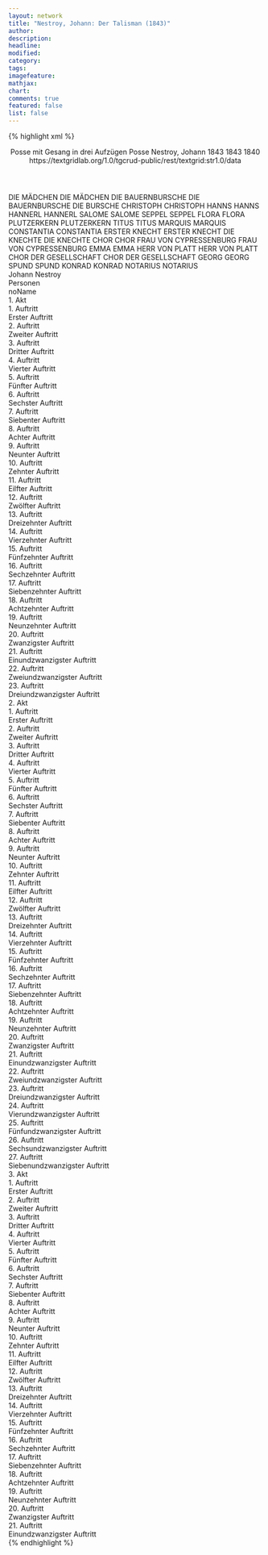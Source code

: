 ```yaml
---
layout: network
title: "Nestroy, Johann: Der Talisman (1843)"
author:
description:
headline:
modified:
category:
tags:
imagefeature:
mathjax:
chart:
comments: true
featured: false
list: false
---
```

{% highlight xml %}
<?xml-model href="https://raw.githubusercontent.com/DLiNa/project/master/rules/lina.rnc"?><?xml-model href="https://raw.githubusercontent.com/DLiNa/project/master/rules/lina.sch"?>
<play xmlns="http://lina.digital">
  <header>
    <title>Der Talisman</title>
    <subtitle>Posse mit Gesang in drei Aufzügen</subtitle>
    <genretitle>Posse</genretitle>
    <author>Nestroy, Johann</author>
    <date type="print" when="1843">1843</date>
    <date type="premiere" when="1843">1843</date>
    <date type="written" when="1840">1840</date>
    <source>https://textgridlab.org/1.0/tgcrud-public/rest/textgrid:str1.0/data</source>
  </header>
  <personae>
    <character>
      <name>DIE MÄDCHEN</name>
      <alias xml:id="die_mädchen">
        <name>DIE MÄDCHEN</name>
      </alias>
    </character>
    <character>
      <name>DIE BAUERNBURSCHE</name>
      <alias xml:id="die_bauernbursche">
        <name>DIE BAUERNBURSCHE</name>
      </alias>
      <alias xml:id="die_bursche">
        <name>DIE BURSCHE</name>
      </alias>
    </character>
    <character>
      <name>CHRISTOPH</name>
      <alias xml:id="christoph">
        <name>CHRISTOPH</name>
      </alias>
    </character>
    <character>
      <name>HANNS</name>
      <alias xml:id="hanns">
        <name>HANNS</name>
      </alias>
    </character>
    <character>
      <name>HANNERL</name>
      <alias xml:id="hannerl">
        <name>HANNERL</name>
      </alias>
    </character>
    <character>
      <name>SALOME</name>
      <alias xml:id="salome">
        <name>SALOME</name>
      </alias>
    </character>
    <character>
      <name>SEPPEL</name>
      <alias xml:id="seppel">
        <name>SEPPEL</name>
      </alias>
    </character>
    <character>
      <name>FLORA</name>
      <alias xml:id="flora">
        <name>FLORA</name>
      </alias>
    </character>
    <character>
      <name>PLUTZERKERN</name>
      <alias xml:id="plutzerkern">
        <name>PLUTZERKERN</name>
      </alias>
    </character>
    <character>
      <name>TITUS</name>
      <alias xml:id="titus">
        <name>TITUS</name>
      </alias>
    </character>
    <character>
      <name>MARQUIS</name>
      <alias xml:id="marquis">
        <name>MARQUIS</name>
      </alias>
    </character>
    <character>
      <name>CONSTANTIA</name>
      <alias xml:id="constantia">
        <name>CONSTANTIA</name>
      </alias>
    </character>
    <character>
      <name>ERSTER KNECHT</name>
      <alias xml:id="erster_knecht">
        <name>ERSTER KNECHT</name>
      </alias>
    </character>
    <character>
      <name>DIE KNECHTE</name>
      <alias xml:id="die_knechte">
        <name>DIE KNECHTE</name>
      </alias>
    </character>
    <character>
      <name>CHOR</name>
      <alias xml:id="chor">
        <name>CHOR</name>
      </alias>
    </character>
    <character>
      <name>FRAU VON CYPRESSENBURG</name>
      <alias xml:id="frau_von_cypressenburg">
        <name>FRAU VON CYPRESSENBURG</name>
      </alias>
    </character>
    <character>
      <name>EMMA</name>
      <alias xml:id="emma">
        <name>EMMA</name>
      </alias>
    </character>
    <character>
      <name>HERR VON PLATT</name>
      <alias xml:id="herr_von_platt">
        <name>HERR VON PLATT</name>
      </alias>
    </character>
    <character>
      <name>CHOR DER GESELLSCHAFT</name>
      <alias xml:id="chor_der_gesellschaft">
        <name>CHOR DER GESELLSCHAFT</name>
      </alias>
    </character>
    <character>
      <name>GEORG</name>
      <alias xml:id="georg">
        <name>GEORG</name>
      </alias>
    </character>
    <character>
      <name>SPUND</name>
      <alias xml:id="spund">
        <name>SPUND</name>
      </alias>
    </character>
    <character>
      <name>KONRAD</name>
      <alias xml:id="konrad">
        <name>KONRAD</name>
      </alias>
    </character>
    <character>
      <name>NOTARIUS</name>
      <alias xml:id="notarius">
        <name>NOTARIUS</name>
      </alias>
    </character>
  </personae>
  <text>
    <div>
      <head>Johann Nestroy</head>
    </div>
    <div>
      <head>Personen</head>
      <div>
        <head>noName</head>
      </div>
    </div>
    <div>
      <head>1. Akt</head>
      <div>
        <head>1. Auftritt</head>
        <div>
          <head>Erster Auftritt</head>
          <sp who="#die_mädchen #hannerl">
            <amount n="2" unit="speech_acts"/>
            <amount n="20" unit="words"/>
            <amount n="3" unit="lines"/>
            <amount n="113" unit="chars"/>
          </sp>
          <sp who="#die_bauernbursche #christoph #hanns">
            <amount n="1" unit="speech_acts"/>
            <amount n="20" unit="words"/>
            <amount n="2" unit="lines"/>
            <amount n="105" unit="chars"/>
          </sp>
          <sp who="#die_bursche">
            <amount n="1" unit="speech_acts"/>
            <amount n="5" unit="words"/>
            <amount n="1" unit="lines"/>
            <amount n="24" unit="chars"/>
          </sp>
          <sp who="#die_mädchen #hannerl #die_bauernbursche #christoph #hanns">
            <amount n="1" unit="speech_acts"/>
            <amount n="18" unit="words"/>
            <amount n="2" unit="lines"/>
            <amount n="110" unit="chars"/>
          </sp>
          <sp who="#christoph">
            <amount n="3" unit="speech_acts"/>
            <amount n="16" unit="words"/>
            <amount n="3" unit="lines"/>
            <amount n="91" unit="chars"/>
          </sp>
          <sp who="#hanns">
            <amount n="1" unit="speech_acts"/>
            <amount n="10" unit="words"/>
            <amount n="1" unit="lines"/>
            <amount n="46" unit="chars"/>
          </sp>
          <sp who="#hannerl">
            <amount n="3" unit="speech_acts"/>
            <amount n="22" unit="words"/>
            <amount n="3" unit="lines"/>
            <amount n="126" unit="chars"/>
          </sp>
        </div>
      </div>
      <div>
        <head>2. Auftritt</head>
        <div>
          <head>Zweiter Auftritt</head>
          <sp who="#salome">
            <amount n="3" unit="speech_acts"/>
            <amount n="65" unit="words"/>
            <amount n="2" unit="lines"/>
            <amount n="346" unit="chars"/>
          </sp>
          <sp who="#christoph">
            <amount n="5" unit="speech_acts"/>
            <amount n="50" unit="words"/>
            <amount n="4" unit="lines"/>
            <amount n="271" unit="chars"/>
          </sp>
          <sp who="#hanns">
            <amount n="3" unit="speech_acts"/>
            <amount n="22" unit="words"/>
            <amount n="3" unit="lines"/>
            <amount n="103" unit="chars"/>
          </sp>
          <sp who="#hannerl">
            <amount n="1" unit="speech_acts"/>
            <amount n="10" unit="words"/>
            <amount n="1" unit="lines"/>
            <amount n="56" unit="chars"/>
          </sp>
          <sp who="#die_mädchen">
            <amount n="1" unit="speech_acts"/>
            <amount n="13" unit="words"/>
            <amount n="1" unit="lines"/>
            <amount n="55" unit="chars"/>
          </sp>
          <sp who="#seppel">
            <amount n="2" unit="speech_acts"/>
            <amount n="17" unit="words"/>
            <amount n="2" unit="lines"/>
            <amount n="87" unit="chars"/>
          </sp>
          <sp who="#salome #christoph #hanns #hannerl #die_mädchen #seppel">
            <amount n="1" unit="speech_acts"/>
            <amount n="5" unit="words"/>
            <amount n="1" unit="lines"/>
            <amount n="31" unit="chars"/>
          </sp>
        </div>
      </div>
      <div>
        <head>3. Auftritt</head>
        <div>
          <head>Dritter Auftritt</head>
          <sp who="#salome">
            <amount n="1" unit="speech_acts"/>
            <amount n="170" unit="words"/>
            <amount n="871" unit="chars"/>
          </sp>
        </div>
      </div>
      <div>
        <head>4. Auftritt</head>
        <div>
          <head>Vierter Auftritt</head>
          <sp who="#flora">
            <amount n="10" unit="speech_acts"/>
            <amount n="134" unit="words"/>
            <amount n="8" unit="lines"/>
            <amount n="786" unit="chars"/>
          </sp>
          <sp who="#plutzerkern">
            <amount n="10" unit="speech_acts"/>
            <amount n="183" unit="words"/>
            <amount n="6" unit="lines"/>
            <amount n="1024" unit="chars"/>
          </sp>
        </div>
      </div>
      <div>
        <head>5. Auftritt</head>
        <div>
          <head>Fünfter Auftritt</head>
        </div>
      </div>
      <div>
        <head>6. Auftritt</head>
        <div>
          <head>Sechster Auftritt</head>
          <sp who="#plutzerkern">
            <amount n="8" unit="speech_acts"/>
            <amount n="137" unit="words"/>
            <amount n="6" unit="lines"/>
            <amount n="709" unit="chars"/>
          </sp>
          <sp who="#titus">
            <amount n="7" unit="speech_acts"/>
            <amount n="77" unit="words"/>
            <amount n="7" unit="lines"/>
            <amount n="432" unit="chars"/>
          </sp>
        </div>
      </div>
      <div>
        <head>7. Auftritt</head>
        <div>
          <head>Siebenter Auftritt</head>
          <sp who="#titus">
            <amount n="1" unit="speech_acts"/>
            <amount n="153" unit="words"/>
            <amount n="916" unit="chars"/>
          </sp>
        </div>
      </div>
      <div>
        <head>8. Auftritt</head>
        <div>
          <head>Achter Auftritt</head>
          <sp who="#salome">
            <amount n="26" unit="speech_acts"/>
            <amount n="303" unit="words"/>
            <amount n="24" unit="lines"/>
            <amount n="1570" unit="chars"/>
          </sp>
          <sp who="#titus">
            <amount n="26" unit="speech_acts"/>
            <amount n="621" unit="words"/>
            <amount n="16" unit="lines"/>
            <amount n="3491" unit="chars"/>
          </sp>
        </div>
      </div>
      <div>
        <head>9. Auftritt</head>
        <div>
          <head>Neunter Auftritt</head>
          <sp who="#salome">
            <amount n="1" unit="speech_acts"/>
            <amount n="75" unit="words"/>
            <amount n="371" unit="chars"/>
          </sp>
        </div>
      </div>
      <div>
        <head>10. Auftritt</head>
        <div>
          <head>Zehnter Auftritt</head>
          <sp who="#marquis">
            <amount n="15" unit="speech_acts"/>
            <amount n="287" unit="words"/>
            <amount n="9" unit="lines"/>
            <amount n="1603" unit="chars"/>
          </sp>
          <sp who="#titus">
            <amount n="14" unit="speech_acts"/>
            <amount n="121" unit="words"/>
            <amount n="13" unit="lines"/>
            <amount n="682" unit="chars"/>
          </sp>
        </div>
      </div>
      <div>
        <head>11. Auftritt</head>
        <div>
          <head>Eilfter Auftritt</head>
          <sp who="#titus">
            <amount n="1" unit="speech_acts"/>
            <amount n="89" unit="words"/>
            <amount n="445" unit="chars"/>
          </sp>
        </div>
      </div>
      <div>
        <head>12. Auftritt</head>
        <div>
          <head>Zwölfter Auftritt</head>
          <sp who="#marquis">
            <amount n="1" unit="speech_acts"/>
            <amount n="54" unit="words"/>
            <amount n="300" unit="chars"/>
          </sp>
        </div>
      </div>
      <div>
        <head>13. Auftritt</head>
        <div>
          <head>Dreizehnter Auftritt</head>
          <sp who="#titus">
            <amount n="1" unit="speech_acts"/>
            <amount n="167" unit="words"/>
            <amount n="924" unit="chars"/>
          </sp>
        </div>
      </div>
      <div>
        <head>14. Auftritt</head>
        <div>
          <head>Vierzehnter Auftritt</head>
          <sp who="#salome">
            <amount n="13" unit="speech_acts"/>
            <amount n="288" unit="words"/>
            <amount n="6" unit="lines"/>
            <amount n="1490" unit="chars"/>
          </sp>
          <sp who="#titus">
            <amount n="13" unit="speech_acts"/>
            <amount n="195" unit="words"/>
            <amount n="8" unit="lines"/>
            <amount n="1165" unit="chars"/>
          </sp>
        </div>
      </div>
      <div>
        <head>15. Auftritt</head>
        <div>
          <head>Fünfzehnter Auftritt</head>
          <sp who="#salome">
            <amount n="1" unit="speech_acts"/>
            <amount n="310" unit="words"/>
            <amount n="24" unit="lines"/>
            <amount n="1581" unit="chars"/>
          </sp>
        </div>
      </div>
      <div>
        <head>16. Auftritt</head>
        <div>
          <head>Sechzehnter Auftritt</head>
          <sp who="#flora">
            <amount n="1" unit="speech_acts"/>
            <amount n="110" unit="words"/>
            <amount n="606" unit="chars"/>
          </sp>
        </div>
      </div>
      <div>
        <head>17. Auftritt</head>
        <div>
          <head>Siebenzehnter Auftritt</head>
          <sp who="#titus">
            <amount n="20" unit="speech_acts"/>
            <amount n="612" unit="words"/>
            <amount n="10" unit="lines"/>
            <amount n="3499" unit="chars"/>
          </sp>
          <sp who="#flora">
            <amount n="19" unit="speech_acts"/>
            <amount n="281" unit="words"/>
            <amount n="13" unit="lines"/>
            <amount n="1494" unit="chars"/>
          </sp>
        </div>
      </div>
      <div>
        <head>18. Auftritt</head>
        <div>
          <head>Achtzehnter Auftritt</head>
          <sp who="#flora">
            <amount n="2" unit="speech_acts"/>
            <amount n="145" unit="words"/>
            <amount n="804" unit="chars"/>
          </sp>
          <sp who="#plutzerkern">
            <amount n="1" unit="speech_acts"/>
            <amount n="3" unit="words"/>
            <amount n="1" unit="lines"/>
            <amount n="16" unit="chars"/>
          </sp>
        </div>
      </div>
      <div>
        <head>19. Auftritt</head>
        <div>
          <head>Neunzehnter Auftritt</head>
          <sp who="#constantia">
            <amount n="6" unit="speech_acts"/>
            <amount n="103" unit="words"/>
            <amount n="4" unit="lines"/>
            <amount n="559" unit="chars"/>
          </sp>
          <sp who="#flora">
            <amount n="5" unit="speech_acts"/>
            <amount n="95" unit="words"/>
            <amount n="3" unit="lines"/>
            <amount n="536" unit="chars"/>
          </sp>
        </div>
      </div>
      <div>
        <head>20. Auftritt</head>
        <div>
          <head>Zwanzigster Auftritt</head>
          <sp who="#titus">
            <amount n="10" unit="speech_acts"/>
            <amount n="223" unit="words"/>
            <amount n="6" unit="lines"/>
            <amount n="1285" unit="chars"/>
          </sp>
          <sp who="#flora">
            <amount n="8" unit="speech_acts"/>
            <amount n="59" unit="words"/>
            <amount n="8" unit="lines"/>
            <amount n="298" unit="chars"/>
          </sp>
          <sp who="#constantia">
            <amount n="5" unit="speech_acts"/>
            <amount n="41" unit="words"/>
            <amount n="5" unit="lines"/>
            <amount n="229" unit="chars"/>
          </sp>
        </div>
      </div>
      <div>
        <head>21. Auftritt</head>
        <div>
          <head>Einundzwanzigster Auftritt</head>
          <sp who="#plutzerkern">
            <amount n="7" unit="speech_acts"/>
            <amount n="85" unit="words"/>
            <amount n="5" unit="lines"/>
            <amount n="470" unit="chars"/>
          </sp>
          <sp who="#titus">
            <amount n="6" unit="speech_acts"/>
            <amount n="72" unit="words"/>
            <amount n="5" unit="lines"/>
            <amount n="405" unit="chars"/>
          </sp>
          <sp who="#flora">
            <amount n="3" unit="speech_acts"/>
            <amount n="20" unit="words"/>
            <amount n="3" unit="lines"/>
            <amount n="102" unit="chars"/>
          </sp>
          <sp who="#constantia">
            <amount n="1" unit="speech_acts"/>
            <amount n="5" unit="words"/>
            <amount n="1" unit="lines"/>
            <amount n="18" unit="chars"/>
          </sp>
        </div>
      </div>
      <div>
        <head>22. Auftritt</head>
        <div>
          <head>Zweiundzwanzigster Auftritt</head>
          <sp who="#erster_knecht">
            <amount n="1" unit="speech_acts"/>
            <amount n="4" unit="words"/>
            <amount n="1" unit="lines"/>
            <amount n="15" unit="chars"/>
          </sp>
          <sp who="#flora">
            <amount n="11" unit="speech_acts"/>
            <amount n="122" unit="words"/>
            <amount n="10" unit="lines"/>
            <amount n="604" unit="chars"/>
          </sp>
          <sp who="#constantia">
            <amount n="8" unit="speech_acts"/>
            <amount n="78" unit="words"/>
            <amount n="6" unit="lines"/>
            <amount n="403" unit="chars"/>
          </sp>
          <sp who="#titus">
            <amount n="11" unit="speech_acts"/>
            <amount n="212" unit="words"/>
            <amount n="6" unit="lines"/>
            <amount n="1179" unit="chars"/>
          </sp>
        </div>
      </div>
      <div>
        <head>23. Auftritt</head>
        <div>
          <head>Dreiundzwanzigster Auftritt</head>
          <sp who="#die_knechte">
            <amount n="3" unit="speech_acts"/>
            <amount n="8" unit="words"/>
            <amount n="3" unit="lines"/>
            <amount n="48" unit="chars"/>
          </sp>
          <sp who="#titus">
            <amount n="4" unit="speech_acts"/>
            <amount n="89" unit="words"/>
            <amount n="2" unit="lines"/>
            <amount n="488" unit="chars"/>
          </sp>
          <sp who="#constantia">
            <amount n="3" unit="speech_acts"/>
            <amount n="58" unit="words"/>
            <amount n="1" unit="lines"/>
            <amount n="314" unit="chars"/>
          </sp>
          <sp who="#flora">
            <amount n="2" unit="speech_acts"/>
            <amount n="27" unit="words"/>
            <amount n="2" unit="lines"/>
            <amount n="133" unit="chars"/>
          </sp>
          <sp who="#chor">
            <amount n="1" unit="speech_acts"/>
            <amount n="22" unit="words"/>
            <amount n="2" unit="lines"/>
            <amount n="123" unit="chars"/>
          </sp>
        </div>
      </div>
    </div>
    <div>
      <head>2. Akt</head>
      <div>
        <head>1. Auftritt</head>
        <div>
          <head>Erster Auftritt</head>
          <sp who="#chor">
            <amount n="1" unit="speech_acts"/>
            <amount n="46" unit="words"/>
            <amount n="8" unit="lines"/>
            <amount n="257" unit="chars"/>
          </sp>
          <sp who="#plutzerkern">
            <amount n="5" unit="speech_acts"/>
            <amount n="135" unit="words"/>
            <amount n="1" unit="lines"/>
            <amount n="779" unit="chars"/>
          </sp>
          <sp who="#erster_knecht">
            <amount n="3" unit="speech_acts"/>
            <amount n="28" unit="words"/>
            <amount n="3" unit="lines"/>
            <amount n="130" unit="chars"/>
          </sp>
          <sp who="#chor #plutzerkern #die_knechte #erster_knecht">
            <amount n="2" unit="speech_acts"/>
            <amount n="7" unit="words"/>
            <amount n="2" unit="lines"/>
            <amount n="31" unit="chars"/>
          </sp>
          <sp who="#die_knechte #erster_knecht">
            <amount n="1" unit="speech_acts"/>
            <amount n="5" unit="words"/>
            <amount n="1" unit="lines"/>
            <amount n="14" unit="chars"/>
          </sp>
        </div>
      </div>
      <div>
        <head>2. Auftritt</head>
        <div>
          <head>Zweiter Auftritt</head>
          <sp who="#flora">
            <amount n="2" unit="speech_acts"/>
            <amount n="28" unit="words"/>
            <amount n="1" unit="lines"/>
            <amount n="155" unit="chars"/>
          </sp>
          <sp who="#die_knechte">
            <amount n="2" unit="speech_acts"/>
            <amount n="12" unit="words"/>
            <amount n="2" unit="lines"/>
            <amount n="73" unit="chars"/>
          </sp>
          <sp who="#plutzerkern">
            <amount n="1" unit="speech_acts"/>
            <amount n="9" unit="words"/>
            <amount n="1" unit="lines"/>
            <amount n="49" unit="chars"/>
          </sp>
        </div>
      </div>
      <div>
        <head>3. Auftritt</head>
        <div>
          <head>Dritter Auftritt</head>
          <sp who="#plutzerkern">
            <amount n="8" unit="speech_acts"/>
            <amount n="115" unit="words"/>
            <amount n="5" unit="lines"/>
            <amount n="614" unit="chars"/>
          </sp>
          <sp who="#flora">
            <amount n="7" unit="speech_acts"/>
            <amount n="95" unit="words"/>
            <amount n="6" unit="lines"/>
            <amount n="477" unit="chars"/>
          </sp>
        </div>
      </div>
      <div>
        <head>4. Auftritt</head>
        <div>
          <head>Vierter Auftritt</head>
          <sp who="#flora">
            <amount n="6" unit="speech_acts"/>
            <amount n="77" unit="words"/>
            <amount n="4" unit="lines"/>
            <amount n="439" unit="chars"/>
          </sp>
          <sp who="#titus">
            <amount n="5" unit="speech_acts"/>
            <amount n="84" unit="words"/>
            <amount n="3" unit="lines"/>
            <amount n="468" unit="chars"/>
          </sp>
        </div>
      </div>
      <div>
        <head>5. Auftritt</head>
        <div>
          <head>Fünfter Auftritt</head>
          <sp who="#plutzerkern">
            <amount n="5" unit="speech_acts"/>
            <amount n="66" unit="words"/>
            <amount n="4" unit="lines"/>
            <amount n="370" unit="chars"/>
          </sp>
          <sp who="#titus">
            <amount n="1" unit="speech_acts"/>
            <amount n="31" unit="words"/>
            <amount n="181" unit="chars"/>
          </sp>
          <sp who="#flora">
            <amount n="3" unit="speech_acts"/>
            <amount n="38" unit="words"/>
            <amount n="3" unit="lines"/>
            <amount n="206" unit="chars"/>
          </sp>
        </div>
      </div>
      <div>
        <head>6. Auftritt</head>
        <div>
          <head>Sechster Auftritt</head>
          <sp who="#titus">
            <amount n="1" unit="speech_acts"/>
            <amount n="84" unit="words"/>
            <amount n="498" unit="chars"/>
          </sp>
        </div>
      </div>
      <div>
        <head>7. Auftritt</head>
        <div>
          <head>Siebenter Auftritt</head>
          <sp who="#constantia">
            <amount n="8" unit="speech_acts"/>
            <amount n="134" unit="words"/>
            <amount n="4" unit="lines"/>
            <amount n="729" unit="chars"/>
          </sp>
          <sp who="#titus">
            <amount n="8" unit="speech_acts"/>
            <amount n="182" unit="words"/>
            <amount n="4" unit="lines"/>
            <amount n="1023" unit="chars"/>
          </sp>
        </div>
      </div>
      <div>
        <head>8. Auftritt</head>
        <div>
          <head>Achter Auftritt</head>
          <sp who="#salome">
            <amount n="10" unit="speech_acts"/>
            <amount n="300" unit="words"/>
            <amount n="6" unit="lines"/>
            <amount n="1531" unit="chars"/>
          </sp>
          <sp who="#titus">
            <amount n="9" unit="speech_acts"/>
            <amount n="102" unit="words"/>
            <amount n="8" unit="lines"/>
            <amount n="538" unit="chars"/>
          </sp>
          <sp who="#constantia">
            <amount n="14" unit="speech_acts"/>
            <amount n="160" unit="words"/>
            <amount n="11" unit="lines"/>
            <amount n="874" unit="chars"/>
          </sp>
        </div>
      </div>
      <div>
        <head>9. Auftritt</head>
        <div>
          <head>Neunter Auftritt</head>
          <sp who="#constantia">
            <amount n="9" unit="speech_acts"/>
            <amount n="160" unit="words"/>
            <amount n="7" unit="lines"/>
            <amount n="842" unit="chars"/>
          </sp>
          <sp who="#titus">
            <amount n="8" unit="speech_acts"/>
            <amount n="117" unit="words"/>
            <amount n="5" unit="lines"/>
            <amount n="638" unit="chars"/>
          </sp>
        </div>
      </div>
      <div>
        <head>10. Auftritt</head>
        <div>
          <head>Zehnter Auftritt</head>
          <sp who="#marquis">
            <amount n="14" unit="speech_acts"/>
            <amount n="232" unit="words"/>
            <amount n="8" unit="lines"/>
            <amount n="1307" unit="chars"/>
          </sp>
          <sp who="#titus">
            <amount n="13" unit="speech_acts"/>
            <amount n="171" unit="words"/>
            <amount n="9" unit="lines"/>
            <amount n="957" unit="chars"/>
          </sp>
          <sp who="#constantia">
            <amount n="11" unit="speech_acts"/>
            <amount n="210" unit="words"/>
            <amount n="6" unit="lines"/>
            <amount n="1245" unit="chars"/>
          </sp>
        </div>
      </div>
      <div>
        <head>11. Auftritt</head>
        <div>
          <head>Eilfter Auftritt</head>
          <sp who="#marquis">
            <amount n="5" unit="speech_acts"/>
            <amount n="130" unit="words"/>
            <amount n="2" unit="lines"/>
            <amount n="728" unit="chars"/>
          </sp>
          <sp who="#titus">
            <amount n="4" unit="speech_acts"/>
            <amount n="68" unit="words"/>
            <amount n="2" unit="lines"/>
            <amount n="366" unit="chars"/>
          </sp>
        </div>
      </div>
      <div>
        <head>12. Auftritt</head>
        <div>
          <head>Zwölfter Auftritt</head>
          <sp who="#titus">
            <amount n="1" unit="speech_acts"/>
            <amount n="147" unit="words"/>
            <amount n="772" unit="chars"/>
          </sp>
        </div>
      </div>
      <div>
        <head>13. Auftritt</head>
        <div>
          <head>Dreizehnter Auftritt</head>
          <sp who="#marquis">
            <amount n="5" unit="speech_acts"/>
            <amount n="203" unit="words"/>
            <amount n="2" unit="lines"/>
            <amount n="1051" unit="chars"/>
          </sp>
          <sp who="#titus">
            <amount n="4" unit="speech_acts"/>
            <amount n="45" unit="words"/>
            <amount n="4" unit="lines"/>
            <amount n="164" unit="chars"/>
          </sp>
        </div>
      </div>
      <div>
        <head>14. Auftritt</head>
        <div>
          <head>Vierzehnter Auftritt</head>
          <sp who="#titus">
            <amount n="1" unit="speech_acts"/>
            <amount n="220" unit="words"/>
            <amount n="1203" unit="chars"/>
          </sp>
        </div>
      </div>
      <div>
        <head>15. Auftritt</head>
        <div>
          <head>Fünfzehnter Auftritt</head>
          <sp who="#frau_von_cypressenburg">
            <amount n="3" unit="speech_acts"/>
            <amount n="60" unit="words"/>
            <amount n="1" unit="lines"/>
            <amount n="367" unit="chars"/>
          </sp>
          <sp who="#emma">
            <amount n="2" unit="speech_acts"/>
            <amount n="98" unit="words"/>
            <amount n="563" unit="chars"/>
          </sp>
        </div>
      </div>
      <div>
        <head>16. Auftritt</head>
        <div>
          <head>Sechzehnter Auftritt</head>
          <sp who="#titus">
            <amount n="5" unit="speech_acts"/>
            <amount n="93" unit="words"/>
            <amount n="4" unit="lines"/>
            <amount n="481" unit="chars"/>
          </sp>
          <sp who="#emma">
            <amount n="2" unit="speech_acts"/>
            <amount n="33" unit="words"/>
            <amount n="1" unit="lines"/>
            <amount n="181" unit="chars"/>
          </sp>
          <sp who="#frau_von_cypressenburg">
            <amount n="4" unit="speech_acts"/>
            <amount n="38" unit="words"/>
            <amount n="3" unit="lines"/>
            <amount n="217" unit="chars"/>
          </sp>
        </div>
      </div>
      <div>
        <head>17. Auftritt</head>
        <div>
          <head>Siebenzehnter Auftritt</head>
          <sp who="#titus">
            <amount n="13" unit="speech_acts"/>
            <amount n="297" unit="words"/>
            <amount n="5" unit="lines"/>
            <amount n="1829" unit="chars"/>
          </sp>
          <sp who="#frau_von_cypressenburg">
            <amount n="12" unit="speech_acts"/>
            <amount n="302" unit="words"/>
            <amount n="4" unit="lines"/>
            <amount n="1716" unit="chars"/>
          </sp>
        </div>
      </div>
      <div>
        <head>18. Auftritt</head>
        <div>
          <head>Achtzehnter Auftritt</head>
          <sp who="#frau_von_cypressenburg">
            <amount n="10" unit="speech_acts"/>
            <amount n="128" unit="words"/>
            <amount n="8" unit="lines"/>
            <amount n="708" unit="chars"/>
          </sp>
          <sp who="#constantia">
            <amount n="9" unit="speech_acts"/>
            <amount n="142" unit="words"/>
            <amount n="6" unit="lines"/>
            <amount n="772" unit="chars"/>
          </sp>
        </div>
      </div>
      <div>
        <head>19. Auftritt</head>
        <div>
          <head>Neunzehnter Auftritt</head>
          <sp who="#titus">
            <amount n="3" unit="speech_acts"/>
            <amount n="30" unit="words"/>
            <amount n="2" unit="lines"/>
            <amount n="178" unit="chars"/>
          </sp>
          <sp who="#constantia">
            <amount n="5" unit="speech_acts"/>
            <amount n="33" unit="words"/>
            <amount n="5" unit="lines"/>
            <amount n="168" unit="chars"/>
          </sp>
          <sp who="#frau_von_cypressenburg">
            <amount n="5" unit="speech_acts"/>
            <amount n="55" unit="words"/>
            <amount n="4" unit="lines"/>
            <amount n="282" unit="chars"/>
          </sp>
        </div>
      </div>
      <div>
        <head>20. Auftritt</head>
        <div>
          <head>Zwanzigster Auftritt</head>
          <sp who="#frau_von_cypressenburg">
            <amount n="10" unit="speech_acts"/>
            <amount n="61" unit="words"/>
            <amount n="10" unit="lines"/>
            <amount n="392" unit="chars"/>
          </sp>
          <sp who="#titus">
            <amount n="9" unit="speech_acts"/>
            <amount n="193" unit="words"/>
            <amount n="5" unit="lines"/>
            <amount n="1090" unit="chars"/>
          </sp>
        </div>
      </div>
      <div>
        <head>21. Auftritt</head>
        <div>
          <head>Einundzwanzigster Auftritt</head>
          <sp who="#emma">
            <amount n="2" unit="speech_acts"/>
            <amount n="24" unit="words"/>
            <amount n="1" unit="lines"/>
            <amount n="136" unit="chars"/>
          </sp>
          <sp who="#titus">
            <amount n="7" unit="speech_acts"/>
            <amount n="141" unit="words"/>
            <amount n="5" unit="lines"/>
            <amount n="748" unit="chars"/>
          </sp>
          <sp who="#frau_von_cypressenburg">
            <amount n="7" unit="speech_acts"/>
            <amount n="76" unit="words"/>
            <amount n="5" unit="lines"/>
            <amount n="410" unit="chars"/>
          </sp>
        </div>
      </div>
      <div>
        <head>22. Auftritt</head>
        <div>
          <head>Zweiundzwanzigster Auftritt</head>
          <sp who="#titus">
            <amount n="1" unit="speech_acts"/>
            <amount n="536" unit="words"/>
            <amount n="48" unit="lines"/>
            <amount n="2852" unit="chars"/>
          </sp>
        </div>
      </div>
      <div>
        <head>23. Auftritt</head>
        <div>
          <head>Dreiundzwanzigster Auftritt</head>
          <sp who="#chor">
            <amount n="1" unit="speech_acts"/>
            <amount n="34" unit="words"/>
            <amount n="4" unit="lines"/>
            <amount n="167" unit="chars"/>
          </sp>
        </div>
      </div>
      <div>
        <head>24. Auftritt</head>
        <div>
          <head>Vierundzwanzigster Auftritt</head>
          <sp who="#frau_von_cypressenburg">
            <amount n="6" unit="speech_acts"/>
            <amount n="53" unit="words"/>
            <amount n="6" unit="lines"/>
            <amount n="306" unit="chars"/>
          </sp>
          <sp who="#titus">
            <amount n="6" unit="speech_acts"/>
            <amount n="127" unit="words"/>
            <amount n="3" unit="lines"/>
            <amount n="728" unit="chars"/>
          </sp>
          <sp who="#frau_von_cypressenburg #titus #herr_von_platt">
            <amount n="2" unit="speech_acts"/>
            <amount n="5" unit="words"/>
            <amount n="2" unit="lines"/>
            <amount n="26" unit="chars"/>
          </sp>
          <sp who="#herr_von_platt">
            <amount n="4" unit="speech_acts"/>
            <amount n="39" unit="words"/>
            <amount n="4" unit="lines"/>
            <amount n="218" unit="chars"/>
          </sp>
        </div>
      </div>
      <div>
        <head>25. Auftritt</head>
        <div>
          <head>Fünfundzwanzigster Auftritt</head>
          <sp who="#flora">
            <amount n="3" unit="speech_acts"/>
            <amount n="33" unit="words"/>
            <amount n="3" unit="lines"/>
            <amount n="170" unit="chars"/>
          </sp>
          <sp who="#frau_von_cypressenburg #titus #herr_von_platt #flora">
            <amount n="1" unit="speech_acts"/>
            <amount n="3" unit="words"/>
            <amount n="1" unit="lines"/>
            <amount n="14" unit="chars"/>
          </sp>
          <sp who="#titus">
            <amount n="1" unit="speech_acts"/>
            <amount n="1" unit="words"/>
            <amount n="1" unit="lines"/>
            <amount n="9" unit="chars"/>
          </sp>
          <sp who="#frau_von_cypressenburg">
            <amount n="2" unit="speech_acts"/>
            <amount n="27" unit="words"/>
            <amount n="2" unit="lines"/>
            <amount n="143" unit="chars"/>
          </sp>
        </div>
      </div>
      <div>
        <head>26. Auftritt</head>
        <div>
          <head>Sechsundzwanzigster Auftritt</head>
          <sp who="#constantia">
            <amount n="5" unit="speech_acts"/>
            <amount n="33" unit="words"/>
            <amount n="5" unit="lines"/>
            <amount n="172" unit="chars"/>
          </sp>
          <sp who="#emma">
            <amount n="1" unit="speech_acts"/>
            <amount n="8" unit="words"/>
            <amount n="1" unit="lines"/>
            <amount n="43" unit="chars"/>
          </sp>
          <sp who="#frau_von_cypressenburg #titus #herr_von_platt #flora #constantia #emma">
            <amount n="1" unit="speech_acts"/>
            <amount n="2" unit="words"/>
            <amount n="1" unit="lines"/>
            <amount n="9" unit="chars"/>
          </sp>
          <sp who="#herr_von_platt">
            <amount n="1" unit="speech_acts"/>
            <amount n="5" unit="words"/>
            <amount n="1" unit="lines"/>
            <amount n="28" unit="chars"/>
          </sp>
          <sp who="#frau_von_cypressenburg">
            <amount n="1" unit="speech_acts"/>
            <amount n="34" unit="words"/>
            <amount n="174" unit="chars"/>
          </sp>
          <sp who="#flora">
            <amount n="1" unit="speech_acts"/>
            <amount n="7" unit="words"/>
            <amount n="1" unit="lines"/>
            <amount n="34" unit="chars"/>
          </sp>
        </div>
      </div>
      <div>
        <head>27. Auftritt</head>
        <div>
          <head>Siebenundzwanzigster Auftritt</head>
          <sp who="#marquis">
            <amount n="2" unit="speech_acts"/>
            <amount n="14" unit="words"/>
            <amount n="2" unit="lines"/>
            <amount n="66" unit="chars"/>
          </sp>
          <sp who="#frau_von_cypressenburg #titus #herr_von_platt #flora #constantia #emma #marquis">
            <amount n="4" unit="speech_acts"/>
            <amount n="9" unit="words"/>
            <amount n="4" unit="lines"/>
            <amount n="47" unit="chars"/>
          </sp>
          <sp who="#titus">
            <amount n="3" unit="speech_acts"/>
            <amount n="37" unit="words"/>
            <amount n="2" unit="lines"/>
            <amount n="179" unit="chars"/>
          </sp>
          <sp who="#frau_von_cypressenburg">
            <amount n="2" unit="speech_acts"/>
            <amount n="21" unit="words"/>
            <amount n="1" unit="lines"/>
            <amount n="119" unit="chars"/>
          </sp>
          <sp who="#constantia">
            <amount n="1" unit="speech_acts"/>
            <amount n="6" unit="words"/>
            <amount n="1" unit="lines"/>
            <amount n="34" unit="chars"/>
          </sp>
          <sp who="#flora">
            <amount n="1" unit="speech_acts"/>
            <amount n="8" unit="words"/>
            <amount n="1" unit="lines"/>
            <amount n="44" unit="chars"/>
          </sp>
          <sp who="#chor_der_gesellschaft">
            <amount n="1" unit="speech_acts"/>
            <amount n="19" unit="words"/>
            <amount n="2" unit="lines"/>
            <amount n="90" unit="chars"/>
          </sp>
        </div>
      </div>
    </div>
    <div>
      <head>3. Akt</head>
      <div>
        <head>1. Auftritt</head>
        <div>
          <head>Erster Auftritt</head>
          <sp who="#titus">
            <amount n="1" unit="speech_acts"/>
            <amount n="119" unit="words"/>
            <amount n="677" unit="chars"/>
          </sp>
        </div>
      </div>
      <div>
        <head>2. Auftritt</head>
        <div>
          <head>Zweiter Auftritt</head>
          <sp who="#georg">
            <amount n="7" unit="speech_acts"/>
            <amount n="65" unit="words"/>
            <amount n="6" unit="lines"/>
            <amount n="390" unit="chars"/>
          </sp>
          <sp who="#titus">
            <amount n="5" unit="speech_acts"/>
            <amount n="65" unit="words"/>
            <amount n="4" unit="lines"/>
            <amount n="389" unit="chars"/>
          </sp>
          <sp who="#plutzerkern">
            <amount n="2" unit="speech_acts"/>
            <amount n="4" unit="words"/>
            <amount n="2" unit="lines"/>
            <amount n="23" unit="chars"/>
          </sp>
        </div>
      </div>
      <div>
        <head>3. Auftritt</head>
        <div>
          <head>Dritter Auftritt</head>
          <sp who="#titus">
            <amount n="2" unit="speech_acts"/>
            <amount n="55" unit="words"/>
            <amount n="1" unit="lines"/>
            <amount n="307" unit="chars"/>
          </sp>
          <sp who="#plutzerkern">
            <amount n="1" unit="speech_acts"/>
            <amount n="3" unit="words"/>
            <amount n="1" unit="lines"/>
            <amount n="18" unit="chars"/>
          </sp>
        </div>
      </div>
      <div>
        <head>4. Auftritt</head>
        <div>
          <head>Vierter Auftritt</head>
          <sp who="#salome">
            <amount n="15" unit="speech_acts"/>
            <amount n="159" unit="words"/>
            <amount n="14" unit="lines"/>
            <amount n="801" unit="chars"/>
          </sp>
          <sp who="#spund">
            <amount n="15" unit="speech_acts"/>
            <amount n="561" unit="words"/>
            <amount n="5" unit="lines"/>
            <amount n="3116" unit="chars"/>
          </sp>
        </div>
      </div>
      <div>
        <head>5. Auftritt</head>
        <div>
          <head>Fünfter Auftritt</head>
          <sp who="#flora">
            <amount n="5" unit="speech_acts"/>
            <amount n="24" unit="words"/>
            <amount n="5" unit="lines"/>
            <amount n="140" unit="chars"/>
          </sp>
          <sp who="#plutzerkern">
            <amount n="5" unit="speech_acts"/>
            <amount n="62" unit="words"/>
            <amount n="4" unit="lines"/>
            <amount n="337" unit="chars"/>
          </sp>
          <sp who="#titus">
            <amount n="1" unit="speech_acts"/>
            <amount n="1" unit="words"/>
            <amount n="1" unit="lines"/>
            <amount n="7" unit="chars"/>
          </sp>
        </div>
      </div>
      <div>
        <head>6. Auftritt</head>
        <div>
          <head>Sechster Auftritt</head>
          <sp who="#titus">
            <amount n="3" unit="speech_acts"/>
            <amount n="27" unit="words"/>
            <amount n="2" unit="lines"/>
            <amount n="139" unit="chars"/>
          </sp>
          <sp who="#flora">
            <amount n="2" unit="speech_acts"/>
            <amount n="37" unit="words"/>
            <amount n="1" unit="lines"/>
            <amount n="193" unit="chars"/>
          </sp>
          <sp who="#plutzerkern">
            <amount n="1" unit="speech_acts"/>
            <amount n="20" unit="words"/>
            <amount n="115" unit="chars"/>
          </sp>
        </div>
      </div>
      <div>
        <head>7. Auftritt</head>
        <div>
          <head>Siebenter Auftritt</head>
          <sp who="#titus">
            <amount n="5" unit="speech_acts"/>
            <amount n="197" unit="words"/>
            <amount n="3" unit="lines"/>
            <amount n="1156" unit="chars"/>
          </sp>
          <sp who="#georg">
            <amount n="5" unit="speech_acts"/>
            <amount n="72" unit="words"/>
            <amount n="3" unit="lines"/>
            <amount n="392" unit="chars"/>
          </sp>
        </div>
      </div>
      <div>
        <head>8. Auftritt</head>
        <div>
          <head>Achter Auftritt</head>
          <sp who="#titus">
            <amount n="1" unit="speech_acts"/>
            <amount n="159" unit="words"/>
            <amount n="908" unit="chars"/>
          </sp>
        </div>
      </div>
      <div>
        <head>9. Auftritt</head>
        <div>
          <head>Neunter Auftritt</head>
          <sp who="#flora">
            <amount n="4" unit="speech_acts"/>
            <amount n="63" unit="words"/>
            <amount n="2" unit="lines"/>
            <amount n="345" unit="chars"/>
          </sp>
          <sp who="#plutzerkern">
            <amount n="4" unit="speech_acts"/>
            <amount n="35" unit="words"/>
            <amount n="4" unit="lines"/>
            <amount n="165" unit="chars"/>
          </sp>
        </div>
      </div>
      <div>
        <head>10. Auftritt</head>
        <div>
          <head>Zehnter Auftritt</head>
          <sp who="#flora">
            <amount n="3" unit="speech_acts"/>
            <amount n="36" unit="words"/>
            <amount n="2" unit="lines"/>
            <amount n="211" unit="chars"/>
          </sp>
          <sp who="#georg">
            <amount n="3" unit="speech_acts"/>
            <amount n="109" unit="words"/>
            <amount n="1" unit="lines"/>
            <amount n="565" unit="chars"/>
          </sp>
        </div>
      </div>
      <div>
        <head>11. Auftritt</head>
        <div>
          <head>Eilfter Auftritt</head>
          <sp who="#flora">
            <amount n="22" unit="speech_acts"/>
            <amount n="360" unit="words"/>
            <amount n="47" unit="lines"/>
            <amount n="1888" unit="chars"/>
          </sp>
          <sp who="#titus">
            <amount n="25" unit="speech_acts"/>
            <amount n="283" unit="words"/>
            <amount n="50" unit="lines"/>
            <amount n="1495" unit="chars"/>
          </sp>
          <sp who="#salome">
            <amount n="5" unit="speech_acts"/>
            <amount n="175" unit="words"/>
            <amount n="25" unit="lines"/>
            <amount n="851" unit="chars"/>
          </sp>
          <sp who="#flora #titus #salome">
            <amount n="3" unit="speech_acts"/>
            <amount n="93" unit="words"/>
            <amount n="20" unit="lines"/>
            <amount n="495" unit="chars"/>
          </sp>
        </div>
      </div>
      <div>
        <head>12. Auftritt</head>
        <div>
          <head>Zwölfter Auftritt</head>
          <sp who="#constantia">
            <amount n="1" unit="speech_acts"/>
            <amount n="85" unit="words"/>
            <amount n="448" unit="chars"/>
          </sp>
        </div>
      </div>
      <div>
        <head>13. Auftritt</head>
        <div>
          <head>Dreizehnter Auftritt</head>
          <sp who="#frau_von_cypressenburg">
            <amount n="5" unit="speech_acts"/>
            <amount n="78" unit="words"/>
            <amount n="3" unit="lines"/>
            <amount n="460" unit="chars"/>
          </sp>
          <sp who="#constantia">
            <amount n="5" unit="speech_acts"/>
            <amount n="65" unit="words"/>
            <amount n="4" unit="lines"/>
            <amount n="331" unit="chars"/>
          </sp>
        </div>
      </div>
      <div>
        <head>14. Auftritt</head>
        <div>
          <head>Vierzehnter Auftritt</head>
          <sp who="#titus">
            <amount n="2" unit="speech_acts"/>
            <amount n="21" unit="words"/>
            <amount n="2" unit="lines"/>
            <amount n="100" unit="chars"/>
          </sp>
          <sp who="#konrad">
            <amount n="2" unit="speech_acts"/>
            <amount n="30" unit="words"/>
            <amount n="1" unit="lines"/>
            <amount n="154" unit="chars"/>
          </sp>
        </div>
      </div>
      <div>
        <head>15. Auftritt</head>
        <div>
          <head>Fünfzehnter Auftritt</head>
          <sp who="#titus">
            <amount n="3" unit="speech_acts"/>
            <amount n="75" unit="words"/>
            <amount n="2" unit="lines"/>
            <amount n="417" unit="chars"/>
          </sp>
          <sp who="#konrad">
            <amount n="2" unit="speech_acts"/>
            <amount n="44" unit="words"/>
            <amount n="1" unit="lines"/>
            <amount n="236" unit="chars"/>
          </sp>
        </div>
      </div>
      <div>
        <head>16. Auftritt</head>
        <div>
          <head>Sechzehnter Auftritt</head>
          <sp who="#titus">
            <amount n="1" unit="speech_acts"/>
            <amount n="333" unit="words"/>
            <amount n="31" unit="lines"/>
            <amount n="1858" unit="chars"/>
          </sp>
        </div>
      </div>
      <div>
        <head>17. Auftritt</head>
        <div>
          <head>Siebenzehnter Auftritt</head>
          <sp who="#frau_von_cypressenburg">
            <amount n="6" unit="speech_acts"/>
            <amount n="57" unit="words"/>
            <amount n="6" unit="lines"/>
            <amount n="266" unit="chars"/>
          </sp>
          <sp who="#constantia">
            <amount n="5" unit="speech_acts"/>
            <amount n="43" unit="words"/>
            <amount n="5" unit="lines"/>
            <amount n="202" unit="chars"/>
          </sp>
          <sp who="#titus">
            <amount n="4" unit="speech_acts"/>
            <amount n="45" unit="words"/>
            <amount n="3" unit="lines"/>
            <amount n="275" unit="chars"/>
          </sp>
        </div>
      </div>
      <div>
        <head>18. Auftritt</head>
        <div>
          <head>Achtzehnter Auftritt</head>
          <sp who="#titus">
            <amount n="26" unit="speech_acts"/>
            <amount n="591" unit="words"/>
            <amount n="18" unit="lines"/>
            <amount n="3282" unit="chars"/>
          </sp>
          <sp who="#spund">
            <amount n="29" unit="speech_acts"/>
            <amount n="417" unit="words"/>
            <amount n="21" unit="lines"/>
            <amount n="2229" unit="chars"/>
          </sp>
          <sp who="#konrad">
            <amount n="1" unit="speech_acts"/>
            <amount n="25" unit="words"/>
            <amount n="113" unit="chars"/>
          </sp>
        </div>
      </div>
      <div>
        <head>19. Auftritt</head>
        <div>
          <head>Neunzehnter Auftritt</head>
          <sp who="#frau_von_cypressenburg">
            <amount n="2" unit="speech_acts"/>
            <amount n="44" unit="words"/>
            <amount n="1" unit="lines"/>
            <amount n="257" unit="chars"/>
          </sp>
          <sp who="#constantia">
            <amount n="1" unit="speech_acts"/>
            <amount n="22" unit="words"/>
            <amount n="132" unit="chars"/>
          </sp>
          <sp who="#spund">
            <amount n="3" unit="speech_acts"/>
            <amount n="30" unit="words"/>
            <amount n="2" unit="lines"/>
            <amount n="173" unit="chars"/>
          </sp>
          <sp who="#titus">
            <amount n="2" unit="speech_acts"/>
            <amount n="59" unit="words"/>
            <amount n="1" unit="lines"/>
            <amount n="339" unit="chars"/>
          </sp>
        </div>
      </div>
      <div>
        <head>20. Auftritt</head>
        <div>
          <head>Zwanzigster Auftritt</head>
          <sp who="#flora">
            <amount n="3" unit="speech_acts"/>
            <amount n="40" unit="words"/>
            <amount n="2" unit="lines"/>
            <amount n="198" unit="chars"/>
          </sp>
          <sp who="#frau_von_cypressenburg">
            <amount n="3" unit="speech_acts"/>
            <amount n="14" unit="words"/>
            <amount n="3" unit="lines"/>
            <amount n="80" unit="chars"/>
          </sp>
          <sp who="#constantia">
            <amount n="1" unit="speech_acts"/>
            <amount n="1" unit="words"/>
            <amount n="1" unit="lines"/>
            <amount n="12" unit="chars"/>
          </sp>
          <sp who="#spund">
            <amount n="2" unit="speech_acts"/>
            <amount n="21" unit="words"/>
            <amount n="2" unit="lines"/>
            <amount n="140" unit="chars"/>
          </sp>
          <sp who="#titus">
            <amount n="1" unit="speech_acts"/>
            <amount n="3" unit="words"/>
            <amount n="1" unit="lines"/>
            <amount n="24" unit="chars"/>
          </sp>
        </div>
      </div>
      <div>
        <head>21. Auftritt</head>
        <div>
          <head>Einundzwanzigster Auftritt</head>
          <sp who="#salome">
            <amount n="9" unit="speech_acts"/>
            <amount n="98" unit="words"/>
            <amount n="8" unit="lines"/>
            <amount n="531" unit="chars"/>
          </sp>
          <sp who="#frau_von_cypressenburg #notarius #constantia">
            <amount n="1" unit="speech_acts"/>
            <amount n="3" unit="words"/>
            <amount n="1" unit="lines"/>
            <amount n="13" unit="chars"/>
          </sp>
          <sp who="#frau_von_cypressenburg">
            <amount n="10" unit="speech_acts"/>
            <amount n="116" unit="words"/>
            <amount n="9" unit="lines"/>
            <amount n="618" unit="chars"/>
          </sp>
          <sp who="#frau_von_cypressenburg #constantia">
            <amount n="1" unit="speech_acts"/>
          </sp>
          <sp who="#spund">
            <amount n="6" unit="speech_acts"/>
            <amount n="50" unit="words"/>
            <amount n="6" unit="lines"/>
            <amount n="268" unit="chars"/>
          </sp>
          <sp who="#titus">
            <amount n="6" unit="speech_acts"/>
            <amount n="188" unit="words"/>
            <amount n="3" unit="lines"/>
            <amount n="1084" unit="chars"/>
          </sp>
          <sp who="#constantia">
            <amount n="3" unit="speech_acts"/>
            <amount n="44" unit="words"/>
            <amount n="2" unit="lines"/>
            <amount n="239" unit="chars"/>
          </sp>
          <sp who="#flora">
            <amount n="1" unit="speech_acts"/>
            <amount n="20" unit="words"/>
            <amount n="102" unit="chars"/>
          </sp>
        </div>
      </div>
    </div>
  </text>
</play>
{% endhighlight %}